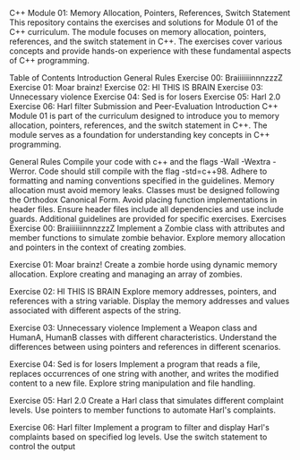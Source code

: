 C++ Module 01: Memory Allocation, Pointers, References, Switch Statement
This repository contains the exercises and solutions for Module 01 of the C++ curriculum. The module focuses on memory allocation, pointers, references, and the switch statement in C++. The exercises cover various concepts and provide hands-on experience with these fundamental aspects of C++ programming.

Table of Contents
Introduction
General Rules
Exercise 00: BraiiiiiiinnnzzzZ
Exercise 01: Moar brainz!
Exercise 02: HI THIS IS BRAIN
Exercise 03: Unnecessary violence
Exercise 04: Sed is for losers
Exercise 05: Harl 2.0
Exercise 06: Harl filter
Submission and Peer-Evaluation
Introduction
C++ Module 01 is part of the curriculum designed to introduce you to memory allocation, pointers, references, and the switch statement in C++. The module serves as a foundation for understanding key concepts in C++ programming.

General Rules
Compile your code with c++ and the flags -Wall -Wextra -Werror.
Code should still compile with the flag -std=c++98.
Adhere to formatting and naming conventions specified in the guidelines.
Memory allocation must avoid memory leaks.
Classes must be designed following the Orthodox Canonical Form.
Avoid placing function implementations in header files.
Ensure header files include all dependencies and use include guards.
Additional guidelines are provided for specific exercises.
Exercises
Exercise 00: BraiiiiiiinnnzzzZ
Implement a Zombie class with attributes and member functions to simulate zombie behavior. Explore memory allocation and pointers in the context of creating zombies.

Exercise 01: Moar brainz!
Create a zombie horde using dynamic memory allocation. Explore creating and managing an array of zombies.

Exercise 02: HI THIS IS BRAIN
Explore memory addresses, pointers, and references with a string variable. Display the memory addresses and values associated with different aspects of the string.

Exercise 03: Unnecessary violence
Implement a Weapon class and HumanA, HumanB classes with different characteristics. Understand the differences between using pointers and references in different scenarios.

Exercise 04: Sed is for losers
Implement a program that reads a file, replaces occurrences of one string with another, and writes the modified content to a new file. Explore string manipulation and file handling.

Exercise 05: Harl 2.0
Create a Harl class that simulates different complaint levels. Use pointers to member functions to automate Harl's complaints.

Exercise 06: Harl filter
Implement a program to filter and display Harl's complaints based on specified log levels. Use the switch statement to control the output
